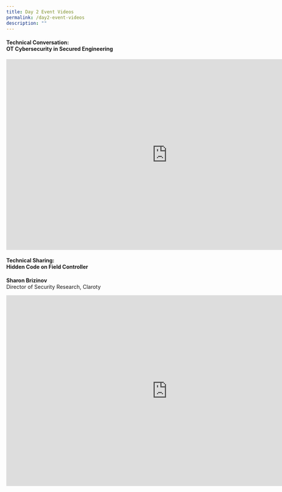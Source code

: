```yaml
---
title: Day 2 Event Videos
permalink: /day2-event-videos
description: ""
---
```

#### Technical Conversation: <br>OT Cybersecurity in Secured Engineering

<iframe width="853" height="505" src="https://www.youtube.com/embed/fdpOseg9bs4" title="YouTube video player" frameborder="0" allow="accelerometer; autoplay; clipboard-write; encrypted-media; gyroscope; picture-in-picture" allowfullscreen></iframe>


#### Technical Sharing: <br>Hidden Code on Field Controller

<b>Sharon Brizinov</b> <br>Director of Security Research, Claroty
<iframe width="853" height="505" src="https://www.youtube.com/embed/_NL5YnLv9Z4" title="YouTube video player" frameborder="0" allow="accelerometer; autoplay; clipboard-write; encrypted-media; gyroscope; picture-in-picture" allowfullscreen></iframe>